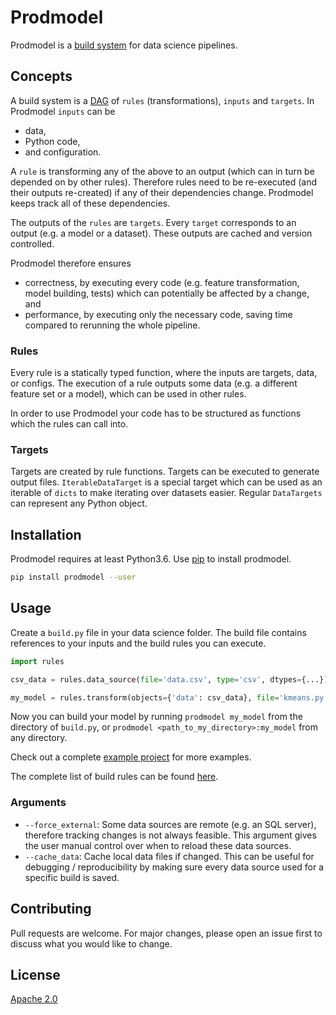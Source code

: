 # Prodmodel

Prodmodel is a [build system](https://en.wikipedia.org/wiki/List_of_build_automation_software) for data science pipelines.

## Concepts

A build system is a [DAG](https://en.wikipedia.org/wiki/Directed_acyclic_graph) of `rules` (transformations), `inputs` and `targets`.
In Prodmodel `inputs` can be
 * data,
 * Python code,
 * and configuration.

A `rule` is transforming any of the above to an output (which can in turn be depended on by other rules). Therefore rules need to be
re-executed (and their outputs re-created) if any of their dependencies change. Prodmodel keeps track all of these dependencies.

The outputs of the `rules` are `targets`. Every `target` corresponds to an output (e.g. a model or a dataset). These outputs
are cached and version controlled.

Prodmodel therefore ensures
 * correctness, by executing every code (e.g. feature transformation, model building, tests) which can potentially be affected by a change, and
 * performance, by executing only the necessary code, saving time compared to rerunning the whole pipeline.

### Rules

Every rule is a statically typed function, where the inputs are targets, data, or configs. The execution of
a rule outputs some data (e.g. a different feature set or a model), which can be used in other rules.

In order to use Prodmodel your code has to be structured as functions which the rules can call into.

### Targets

Targets are created by rule functions. Targets can be executed to generate output files. `IterableDataTarget` is a special target
which can be used as an iterable of `dicts` to make iterating over datasets easier. Regular `DataTargets` can represent any
Python object.

## Installation

Prodmodel requires at least Python3.6. Use [pip](https://pip.pypa.io/en/stable/) to install prodmodel.

```bash
pip install prodmodel --user
```

## Usage

Create a `build.py` file in your data science folder. The build file contains references to your inputs and the build rules you can execute.

```python
import rules

csv_data = rules.data_source(file='data.csv', type='csv', dtypes={...})

my_model = rules.transform(objects={'data': csv_data}, file='kmeans.py', fn='compute_kmeans')
```

Now you can build your model by running `prodmodel my_model` from the directory of `build.py`,
or `prodmodel <path_to_my_directory>:my_model` from any directory.

Check out a complete [example project](https://github.com/prodmodel/prodmodel/tree/master/example) for more examples.

The complete list of build rules can be found [here](https://github.com/prodmodel/prodmodel/blob/master/doc/api_doc.md).

### Arguments

 * `--force_external`: Some data sources are remote (e.g. an SQL server), therefore tracking changes is not always feasible.
   This argument gives the user manual control over when to reload these data sources.
 * `--cache_data`: Cache local data files if changed. This can be useful for debugging / reproducibility by making sure every
   data source used for a specific build is saved.

## Contributing
Pull requests are welcome. For major changes, please open an issue first to discuss what you would like to change.

## License
[Apache 2.0](https://github.com/prodmodel/prodmodel/blob/master/LICENCE)
